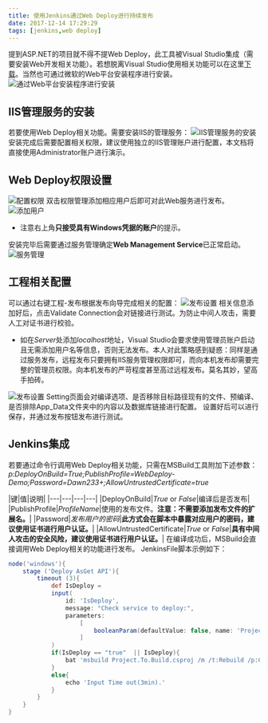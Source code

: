 ```yaml
---
title: 使用Jenkins通过Web Deploy进行持续发布
date: 2017-12-14 17:29:29
tags: [jenkins,web deploy]
---
```

提到ASP.NET的项目就不得不提Web Deploy，此工具被Visual Studio集成（需要安装Web开发相关功能）。若想脱离Visual Studio使用相关功能可以在这里[下载](https://www.iis.net/downloads/microsoft/web-deploy)。当然也可通过微软的Web平台安装程序进行安装。
![通过Web平台安装程序进行安装](jenkins-for-webdeploy/web_deploy_install.png)

## IIS管理服务的安装
若要使用Web Deploy相关功能。需要安装IIS的管理服务：
![IIS管理服务的安装](jenkins-for-webdeploy/iis_management_service_install.png)
安装完成后需要配置相关权限，建议使用独立的IIS管理账户进行配置，本文档将直接使用Administrator账户进行演示。

## Web Deploy权限设置
![配置权限](jenkins-for-webdeploy/web_deploy_authorization.png)
双击权限管理添加相应用户后即可对此Web服务进行发布。
![添加用户](jenkins-for-webdeploy/authorization_account.png)
* 注意右上角**只接受具有Windows凭据的账户**的提示。

安装完毕后需要通过服务管理确定**Web Management Service**已正常启动。
![服务管理](jenkins-for-webdeploy/web_management_service.png)

## 工程相关配置

可以通过右键工程-发布根据发布向导完成相关的配置：
![发布设置](jenkins-for-webdeploy/project_configuration.png)
相关信息添加好后，点击Validate Connection会对链接进行测试。为防止中间人攻击，需要人工对证书进行校验。
* 如在*Server*处添加*localhost*地址，Visual Studio会要求使用管理员账户启动且无需添加用户名等信息，否则无法发布。本人对此策略感到疑惑：同样是通过服务发布，远程发布只要拥有IIS服务管理权限即可，而向本机发布却需要完整的管理员权限。向本机发布的严苛程度甚至高过远程发布。莫名其妙，望高手拍砖。

![发布设置](jenkins-for-webdeploy/publish_configuration.png)
Setting页面会对编译选项、是否移除目标路径现有的文件、预编译、是否排除App_Data文件夹中的内容以及数据库链接进行配置。
设置好后可以进行保存，并通过发布按钮发布进行测试。

## Jenkins集成
若要通过命令行调用Web Deploy相关功能，只需在MSBuild工具附加下述参数：*p:DeployOnBuild=True;PublishProfile=WebDeploy-Demo;Password=Dawn233+;AllowUntrustedCertificate=true*

|键|值|说明|
|---|---|---|---|
|DeployOnBuild|*True* or *False*|编译后是否发布|
|PublishProfile|*ProfileName*|使用的发布文件。**注意：不需要添加发布文件的扩展名。**|
|Password|*发布用户的密码*|**此方式会在脚本中暴露对应用户的密码，建议使用证书进行用户认证。**|
|AllowUntrustedCertificate|*True* or *False*|**具有中间人攻击的安全风险，建议使用证书进行用户认证。**|
在编译成功后，MSBuild会直接调用Web Deploy相关的功能进行发布。
JenkinsFile脚本示例如下：
``` groovy
node('windows'){
    stage ('Deploy AsGet API'){
        timeout (3){
            def IsDeploy = 
            input(
                id: 'IsDeploy',
                message: "Check service to deploy:", 
                parameters: 
                    [
                        booleanParam(defaultValue: false, name: 'ProjectName')
                    ]
            )
            if(IsDeploy == "true"  || IsDeploy){
                bat 'msbuild Project.To.Build.csproj /m /t:Rebuild /p:Configuration=Release;DeployOnBuild=True;PublishProfile=WebDeploy-Demo;Password=Dawn233+;AllowUntrustedCertificate=true'
            }
            else{
                echo 'Input Time out(3min).'
            }
        }
    }
}
```